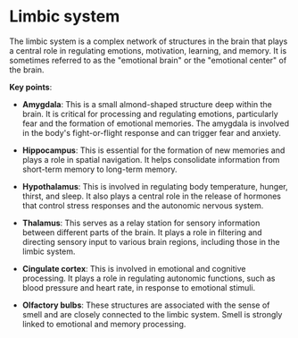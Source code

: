 <!--
source: gpt-3 + jph editing
tags: components body-systems
-->

# Limbic system

The limbic system is a complex network of structures in the brain that plays a central role in regulating emotions, motivation, learning, and memory. It is sometimes referred to as the "emotional brain" or the "emotional center" of the brain.

**Key points**:

* **Amygdala**: This is a small almond-shaped structure deep within the brain. It is critical for processing and regulating emotions, particularly fear and the formation of emotional memories. The amygdala is involved in the body's fight-or-flight response and can trigger fear and anxiety.

* **Hippocampus**: This is essential for the formation of new memories and plays a role in spatial navigation. It helps consolidate information from short-term memory to long-term memory.

* **Hypothalamus**: This is involved in regulating body temperature, hunger, thirst, and sleep. It also plays a central role in the release of hormones that control stress responses and the autonomic nervous system.

* **Thalamus**: This serves as a relay station for sensory information between different parts of the brain. It plays a role in filtering and directing sensory input to various brain regions, including those in the limbic system.

* **Cingulate cortex**: This is involved in emotional and cognitive processing. It plays a role in regulating autonomic functions, such as blood pressure and heart rate, in response to emotional stimuli.

* **Olfactory bulbs**: These structures are associated with the sense of smell and are closely connected to the limbic system. Smell is strongly linked to emotional and memory processing.
